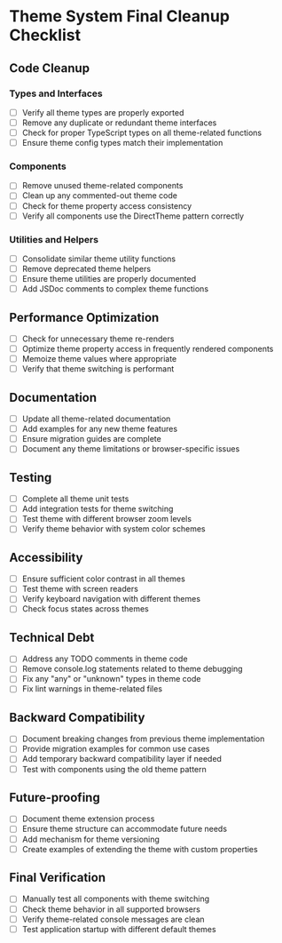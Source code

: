 # Theme System Final Cleanup Checklist

## Code Cleanup

### Types and Interfaces
- [ ] Verify all theme types are properly exported
- [ ] Remove any duplicate or redundant theme interfaces
- [ ] Check for proper TypeScript types on all theme-related functions
- [ ] Ensure theme config types match their implementation

### Components
- [ ] Remove unused theme-related components
- [ ] Clean up any commented-out theme code
- [ ] Check for theme property access consistency
- [ ] Verify all components use the DirectTheme pattern correctly

### Utilities and Helpers
- [ ] Consolidate similar theme utility functions
- [ ] Remove deprecated theme helpers
- [ ] Ensure theme utilities are properly documented
- [ ] Add JSDoc comments to complex theme functions

## Performance Optimization

- [ ] Check for unnecessary theme re-renders
- [ ] Optimize theme property access in frequently rendered components
- [ ] Memoize theme values where appropriate
- [ ] Verify that theme switching is performant

## Documentation

- [ ] Update all theme-related documentation
- [ ] Add examples for any new theme features
- [ ] Ensure migration guides are complete
- [ ] Document any theme limitations or browser-specific issues

## Testing

- [ ] Complete all theme unit tests
- [ ] Add integration tests for theme switching
- [ ] Test theme with different browser zoom levels
- [ ] Verify theme behavior with system color schemes

## Accessibility

- [ ] Ensure sufficient color contrast in all themes
- [ ] Test theme with screen readers
- [ ] Verify keyboard navigation with different themes
- [ ] Check focus states across themes

## Technical Debt

- [ ] Address any TODO comments in theme code
- [ ] Remove console.log statements related to theme debugging
- [ ] Fix any "any" or "unknown" types in theme code
- [ ] Fix lint warnings in theme-related files

## Backward Compatibility

- [ ] Document breaking changes from previous theme implementation
- [ ] Provide migration examples for common use cases
- [ ] Add temporary backward compatibility layer if needed
- [ ] Test with components using the old theme pattern

## Future-proofing

- [ ] Document theme extension process
- [ ] Ensure theme structure can accommodate future needs
- [ ] Add mechanism for theme versioning
- [ ] Create examples of extending the theme with custom properties

## Final Verification

- [ ] Manually test all components with theme switching
- [ ] Check theme behavior in all supported browsers
- [ ] Verify theme-related console messages are clean
- [ ] Test application startup with different default themes 